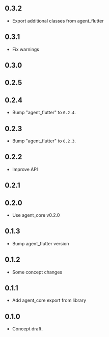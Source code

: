 ## 0.3.2

 - Export additional classes from agent_flutter

## 0.3.1

 - Fix warnings

## 0.3.0

## 0.2.5

## 0.2.4

 - Bump "agent_flutter" to `0.2.4`.

## 0.2.3

 - Bump "agent_flutter" to `0.2.3`.

## 0.2.2

 - Improve API

## 0.2.1

## 0.2.0

 - Use agent_core v0.2.0

## 0.1.3

 - Bump agent_flutter version

## 0.1.2

 - Some concept changes

## 0.1.1

 - Add agent_core export from library

## 0.1.0

- Concept draft.
